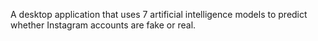 A desktop application that uses 7 artificial intelligence models to predict whether Instagram accounts are fake or real.
